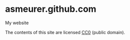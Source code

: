 asmeurer.github.com
===================

My website

The contents of this site are licensed
[CC0](https://creativecommons.org/publicdomain/zero/1.0/) (public domain).
